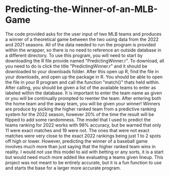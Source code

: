 # Predicting-the-Winner-of-an-MLB-Game
The code provided asks for the user input of two MLB teams and produces a winner of a theoretical game between the two using data from the 2022 and 2021 seasons. 
All of the data needed to run the program is provided within the wrapper, so there is no need to reference an outside database in a different directory. 
To use this program, you will need to start by downloading the R file provide named "PredictingWinner.r".
To download, all you need to do is click the title "PredictingWinner.r" and it should be downloaded to your downloads folder.
After this open up R, find the file in your downloads, and open up the package in R.
You should be able to open the file in your R program and call the function "match()" thats held within.
After calling, you should be given a list of the available teams to enter as labeled within the database.
It is important to enter the team name as given or you will be continually prompted to reenter the team.
After entering both the home team and the away team, you will be given your winner!
Winners are produce by picking the higher ranked team from a predictive ranking system for the 2022 season, however 20% of the time the result will be flipped to add some randomness.
The model that I used to predict the teams ranking for 2022 works with 98% accuracy, but be warned that only 11 were exact matches and 19 were not.
The ones that were not exact matches were very close to the exact 2022 rankings being just 1 to 2 spots off high or lower. 
However, predicting the winner of a baseball game involves much more than just saying that the higher ranked team wins in reality.
I would not use this model to aid with betting or any sorts, it is a start but would need much more added like evaluating a teams given lineup.
This project was not meant to be entirely accurate, but it is a fun function to use and starts the base for a larger more accurate program.
